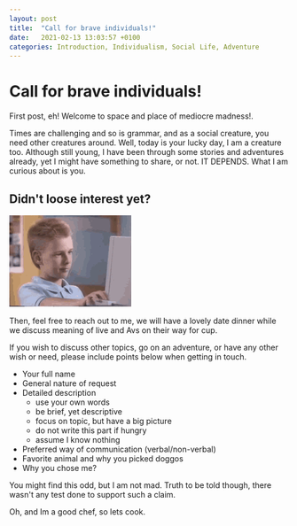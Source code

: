 ```yaml
---
layout: post
title:  "Call for brave individuals!"
date:   2021-02-13 13:03:57 +0100
categories: Introduction, Individualism, Social Life, Adventure
---
```


# Call for brave individuals! 

First post, eh! Welcome to space and place of mediocre madness!.

Times are challenging and so is grammar, and as a social creature, you need other creatures around. Well, today is your lucky day, I am a creature too. Although still young, I have been through some stories and adventures already, yet I might have something to share, or not. IT DEPENDS. What I am curious about is you.

## Didn't loose interest yet?

![thumbup](..\Images\Memes\thumbup.gif)

Then, feel free to reach out to me, we will have a lovely date dinner while we discuss meaning of live and Avs on their way for cup.

If you wish to discuss other topics, go on an adventure, or have any other wish or need, please include points below when getting in touch.
-  Your full name
-  General nature of request
-  Detailed description
   - use your own words
   - be brief, yet descriptive
   - focus on topic, but have a big picture
   - do not write this part if hungry
   - assume I know nothing
-  Preferred way of communication (verbal/non-verbal)
-  Favorite animal and why you picked doggos
-  Why you chose me?

You might find this odd, but I am not mad. Truth to be told though, there wasn't any test done to support such a claim.

Oh, and Im a good chef, so lets cook.